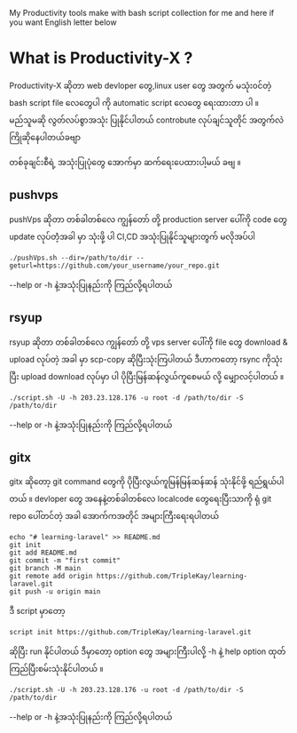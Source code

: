 My Productivity tools make with bash script collection for me and here if you want
English letter below

# What is Productivity-X ?

Productivity-X ဆိုတာ
web devloper တွေ‌,linux user တွေ အတွက် မသုံး၀င်တဲ့ bash script file လေတွေပါ ကို automatic script လေတွေ ရေးထားတာ ပါ ။ မည်သူမဆို လွတ်လပ်စွာအသုံး ပြုနိုင်ပါတယ် controbute လုပ်ချင်သူတိုင် အတွက်လဲ ကြိုဆိုနေပါတယ်ခဗျာ

တစ်ခုချင်းစီရဲ့ အသုံးပြုပုံတွေ အောက်မှာ ဆက်ရေးပေထားပါ့မယ် ခဗျ ။

## pushvps

pushVps ဆိုတာ တစ်ခါတစ်လေ ကျွန်တော် တို့ production server ပေါ်ကို code တွေ update လုပ်တဲံ့အခါ မှာ သုံးဖို့ ပါ CI,CD အသုံးပြုနိုင်သူများတွက် မလိုအပ်ပါ

```
./pushVps.sh --dir=/path/to/dir --geturl=https://github.com/your_username/your_repo.git
```

--help or -h နဲ့အသုံးပြုနည်းကို ကြည်လို့ရပါတယ်

## rsyup

rsyup ဆိုတာ တစ်ခါတစ်လေ ကျွန်တော် တို့ vps server ပေါ်ကို file တွေ download & upload လုပ်တဲ့ အခါ မှာ scp-copy ဆိုပြီးသုံးကြပါတယ် ဒီဟာကတော့ rsync ကိုသုံးပြီး upload download လုပ်မှာ ပါ ပိုပြီးမြန်ဆန်လွယ်ကူစေမယ် လို့ မျှောလင့်ပါတယ် ။

```
./script.sh -U -h 203.23.128.176 -u root -d /path/to/dir -S /path/to/dir
```

--help or -h နဲ့အသုံးပြုနည်းကို ကြည်လို့ရပါတယ်

## gitx

gitx ဆိုတော့ git command တွေကို ပိုပြီးလွယ်ကူမြန်မြန်ဆန်ဆန် သုံးနိုင်ဖို့ ရည်ရွယ်ပါတယ် ။ devloper တွေ အနေနဲ့တစ်ခါတစ်လေ localcode တွေရေးပြီးသာကို ရုံ git repo ပေါ်တင်တဲ့ အခါ အောက်ကအတိုင် အများကြီးရေးရပါတယ်

```
echo "# learning-laravel" >> README.md
git init
git add README.md
git commit -m "first commit"
git branch -M main
git remote add origin https://github.com/TripleKay/learning-laravel.git
git push -u origin main
```

ဒီ script မှာတော့

```
script init https://github.com/TripleKay/learning-laravel.git
```

ဆိုပြီး run နိုင်ပါတယ် ဒီမှာတော့ option တွေ အများကြီးပါလို့ -h နဲ့ help option ထုတ် ကြည်ပြီးစမ်းသုံးနိုင်ပါတယ် ။

```
./script.sh -U -h 203.23.128.176 -u root -d /path/to/dir -S /path/to/dir
```

--help or -h နဲ့အသုံးပြုနည်းကို ကြည်လို့ရပါတယ်
